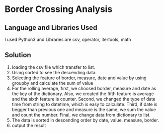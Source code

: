 # Border Crossing Analysis



## Language and Libraries Used
I used Python3 and Libraries are csv, operator, itertools, math

## Solution
1. loading the csv file which transfer to list.
2. Using sorted to see the descending data
3. Selecting the feature of border, measure, date and value by using groupby and calculate the sum of value 
4. For the rolling average, first, we choosed border, measure and date as the key of the dictionary. Also, we created the fifth feature is average and the sixth feature is counter. Second, we changed the type of date time from string to datetime, which is easy to calculate. Third, if date is begger than previous one and measure is the same, we sum the value and count the number. Final, we change data from dictionary to list.  
5. The data is sorted in descending order by date, value, measure, border.
6. output the result


